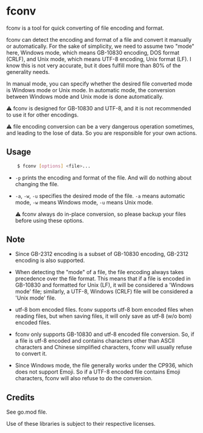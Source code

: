 # fconv

fconv is a tool for quick converting of file encoding and format.

fconv can detect the encoding and format of a file and convert it manually or automatically. For the sake of simplicity, we need to assume two "mode" here, Windows mode, which means GB-10830 encoding, DOS format (CRLF), and Unix mode, which means UTF-8 encoding, Unix format (LF). I know this is not very accurate, but it does fulfill more than 80% of the generality needs.

In manual mode, you can specify whether the desired file converted mode is Windows mode or Unix mode. In automatic mode, the conversion between Windows mode and Unix mode is done automatically.

⚠️ fconv is designed for GB-10830 and UTF-8, and it is not recommended to use it for other encodings.

⚠️ file encoding conversion can be a very dangerous operation sometimes, and leading to the lose of data. So you are responsible for your own actions.

## Usage

```bash
    $ fconv [options] <file>...
```

- `-p` prints the encoding and format of the file. And will do nothing about changing the file.

- `-a`, `-w`, `-u` specifies the desired mode of the file. `-a` means automatic mode, `-w` means Windows mode, `-u` means Unix mode. 

    ⚠️ fconv always do in-place conversion, so please backup your files before using these options.

## Note

- Since GB-2312 encoding is a subset of GB-10830 encoding, GB-2312 encoding is also supported.

- When detecting the "mode" of a file, the file encoding always takes precedence over the file format. This means that if a file is encoded in GB-10830 and formatted for Unix (LF), it will be considered a 'Windows mode' file; similarly, a UTF-8, Windows (CRLF) file will be considered a 'Unix mode' file.

- utf-8 bom encoded files. fconv supports utf-8 bom encoded files when reading files, but when saving files, it will only save as utf-8 (w/o bom) encoded files.

- fconv only supports GB-10830 and utf-8 encoded file conversion. So, if a file is utf-8 encoded and contains characters other than ASCII characters and Chinese simplified characters, fconv will usually refuse to convert it. 

- Since Windows mode, the file generally works under the CP936, which does not support Emoji. So if a UTF-8 encoded file contains Emoji characters, fconv will also refuse to do the conversion.

## Credits

See go.mod file.

Use of these libraries is subject to their respective licenses.
